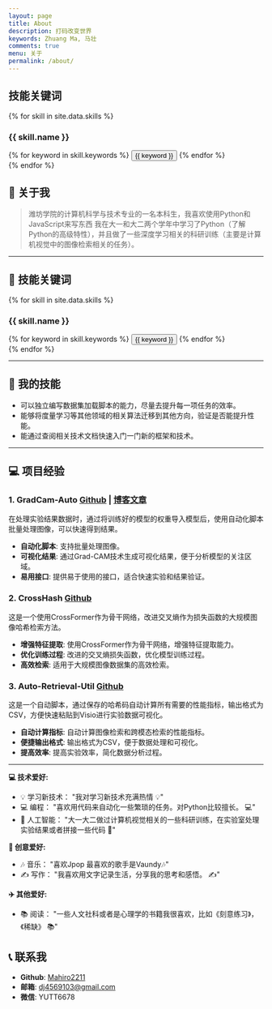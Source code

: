 ```yaml
---
layout: page
title: About
description: 打码改变世界
keywords: Zhuang Ma, 马壮
comments: true
menu: 关于
permalink: /about/
---
```

## 技能关键词
{% for skill in site.data.skills %}
### {{ skill.name }}
<div class="btn-inline">
{% for keyword in skill.keywords %}
<button class="btn btn-outline" type="button">{{ keyword }}</button>
{% endfor %}
</div>
{% endfor %}


##  👋  关于我
> 潍坊学院的计算机科学与技术专业的一名本科生，我喜欢使用Python和JavaScript来写东西
> 我在大一和大二两个学年中学习了Python（了解Python的高级特性），并且做了一些深度学习相关的科研训练（主要是计算机视觉中的图像检索相关的任务）。

---

## 🚀 技能关键词
{% for skill in site.data.skills %}
### {{ skill.name }}
<div class="btn-inline">
{% for keyword in skill.keywords %}
<button class="btn btn-outline" type="button">{{ keyword }}</button>
{% endfor %}
</div>
{% endfor %}

---

##  💪  我的技能
*  可以独立编写数据集加载脚本的能力，尽量去提升每一项任务的效率。
*  能够将度量学习等其他领域的相关算法迁移到其他方向，验证是否能提升性能。
*  能通过查阅相关技术文档快速入门一门新的框架和技术。

---

##  💻  项目经验
### 1. GradCam-Auto  [Github](https://github.com/Mahiro2211/GradCAM_Auto) | [博客文章](https://mahiro2211.github.io/2023/12/08/grad-cam-auto/)
在处理实验结果数据时，通过将训练好的模型的权重导入模型后，使用自动化脚本批量处理图像，可以快速得到结果。
<br>
*   **自动化脚本**: 支持批量处理图像。
*   **可视化结果**: 通过Grad-CAM技术生成可视化结果，便于分析模型的关注区域。
*   **易用接口**: 提供易于使用的接口，适合快速实验和结果验证。

### 2. CrossHash  [Github](https://github.com/Mahiro2211/CrossHash)
这是一个使用CrossFormer作为骨干网络，改进交叉熵作为损失函数的大规模图像哈希检索方法。
<br>
*   **增强特征提取**: 使用CrossFormer作为骨干网络，增强特征提取能力。
*   **优化训练过程**: 改进的交叉熵损失函数，优化模型训练过程。
*   **高效检索**: 适用于大规模图像数据集的高效检索。

### 3. Auto-Retrieval-Util  [Github](https://github.com/Mahiro2211/Eval_Image_Retrieval_and_Cross_Modal_Retrieval)
这是一个自动脚本，通过保存的哈希码自动计算所有需要的性能指标，输出格式为CSV，方便快速粘贴到Visio进行实验数据可视化。
<br>
*   **自动计算指标**: 自动计算图像检索和跨模态检索的性能指标。
*   **便捷输出格式**: 输出格式为CSV，便于数据处理和可视化。
*   **提高效率**: 提高实验效率，简化数据分析过程。

---

**💻  技术爱好:**

*   💡 学习新技术：  "我对学习新技术充满热情 💡"
*   💻  编程： "喜欢用代码来自动化一些繁琐的任务。对Python比较擅长。 💻"
*   🤖  人工智能： "大一大二做过计算机视觉相关的一些科研训练，在实验室处理实验结果或者拼接一些代码 🤖"

**🎨  创意爱好:**

*   🎶  音乐： "喜欢Jpop 最喜欢的歌手是Vaundy🎶"
*   ✍️ 写作： "我喜欢用文字记录生活，分享我的思考和感悟。 ✍️"

**✈️  其他爱好:**

*   📚  阅读： "一些人文社科或者是心理学的书籍我很喜欢，比如《刻意练习》，《稀缺》 📚"

##  📞  联系我

*   **Github**:  [Mahiro2211](https://github.com/Mahiro2211)
*   **邮箱**: dj4569103@gmail.com
*   **微信**: YUTT6678 
